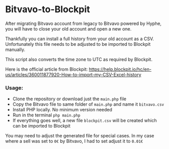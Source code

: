 # Bitvavo-to-Blockpit

After migrating Bitvavo account from legacy to Bitvavo powered by Hyphe, you will have to close your old account and open a new one. 

Thankfully you can install a full history from your old account as a CSV. Unfortunately this file needs to be adjusted to be imported to Blockpit manually.

This script also converts the time zone to UTC as required by Blockpit. 

Here is the official article from Blockpit:
https://help.blockpit.io/hc/en-us/articles/360011877920-How-to-import-my-CSV-Excel-history


### Usage:
- Clone the repository or download just the `main.php` file
- Copy the Bitvavo file to same folder of `main.php` and name it `bitvavo.csv`
- Install PHP locally. No minimum version needed
- Run in the terminal `php main.php`
- If everything goes well, a new file `blockpit.csv` will be created which can be imported to Blockpit


You may need to adjust the generated file for special cases. In my case where a sell was set to `0€` by Bitvavo, I had to set adjust it to `0.01€`

